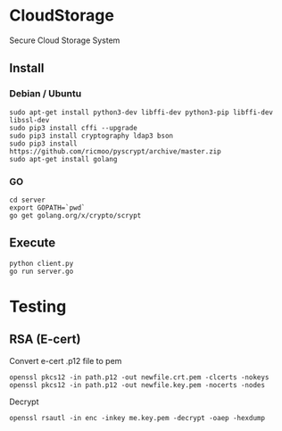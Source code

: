 # CloudStorage
Secure Cloud Storage System

## Install
### Debian / Ubuntu
```
sudo apt-get install python3-dev libffi-dev python3-pip libffi-dev libssl-dev
sudo pip3 install cffi --upgrade
sudo pip3 install cryptography ldap3 bson
sudo pip3 install https://github.com/ricmoo/pyscrypt/archive/master.zip
sudo apt-get install golang
```

### GO
```
cd server
export GOPATH=`pwd`
go get golang.org/x/crypto/scrypt
```

## Execute
```
python client.py
go run server.go
```

# Testing
## RSA (E-cert)
Convert e-cert .p12 file to pem
```
openssl pkcs12 -in path.p12 -out newfile.crt.pem -clcerts -nokeys
openssl pkcs12 -in path.p12 -out newfile.key.pem -nocerts -nodes
```

Decrypt
```
openssl rsautl -in enc -inkey me.key.pem -decrypt -oaep -hexdump
```
